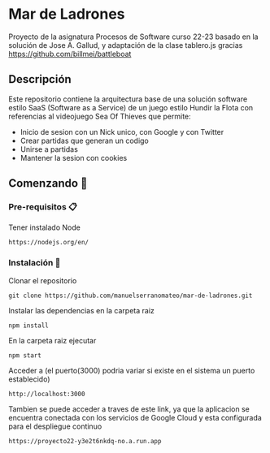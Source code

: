 # Mar de Ladrones
Proyecto de la asignatura Procesos de Software curso 22-23 basado en la solución de Jose A. Gallud, y adaptación de la clase tablero.js gracias https://github.com/billmei/battleboat

## Descripción
Este repositorio contiene la arquitectura base de una solución software estilo SaaS (Software as a Service) de un juego estilo Hundir la Flota con referencias al videojuego Sea Of Thieves que permite: 
- Inicio de sesion con un Nick unico, con Google y con Twitter
- Crear partidas que generan un codigo
- Unirse a partidas
- Mantener la sesion con cookies

## Comenzando 🚀

### Pre-requisitos 📋
Tener instalado Node
```
https://nodejs.org/en/
```

### Instalación 🔧
Clonar el repositorio
```
git clone https://github.com/manuelserranomateo/mar-de-ladrones.git
```
Instalar las dependencias en la carpeta raiz
```
npm install
```
En la carpeta raiz ejecutar
```
npm start
```
Acceder a (el puerto(3000) podria variar si existe en el sistema un puerto establecido)
```
http://localhost:3000
```
Tambien se puede acceder a traves de este link, ya que la aplicacion se encuentra conectada con los servicios de Google Cloud y esta configurada para el despliegue continuo
```
https://proyecto22-y3e2t6nkdq-no.a.run.app
```


